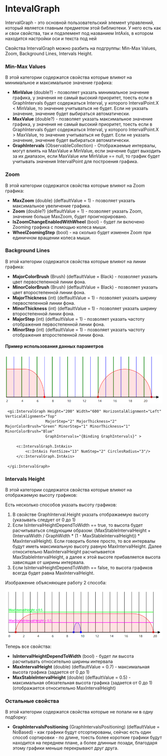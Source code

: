 # IntevalGraph

IntervalGraph - это основной пользовательский элемент управлений, который является главным предметом этой библиотеки. У него есть как и свои свойства, так и подэлемент под названием IntAxis, в котором находится настройки оси и текста под ней

Свойства IntervalGraph можно разбить на подгруппы: Min-Max Values, Zoom, Background Lines, Intervals Height.

### Min-Max Values

В этой категории содержатся свойства которые влияют на минимальное и максимальное значение графика:

- **MinValue** (double?) - позволяет указать минимальное значение графика, у значения не самый высокий приоритет, тоесть если в GraphIntervals будет содержаться Interval, у которого IntervalPoint.X < MinValue, то значение учитываться не будет. Если не указать значение, значение будет выбираться автоматически.
- **MaxValue** (double?) - позволяет указать максимальное значение графика, у значения не самый высокий приоритет, тоесть если в GraphIntervals будет содержаться Interval, у которого IntervalPoint.X > MaxValue, то значение учитываться не будет. Если не указать значение, значение будет выбираться автоматически.
- **GraphIntervals** (ObservableCollection) - Отображаемые интервалы, могут влиять на MaxValue и MinValue, если значение будет выходить за их диапазон, если MaxValue или MinValue == null, то график будет учитывать значения IntervalPoint для построения графика.

### Zoom

В этой категории содержатся свойства которые влияют на Zoom графика:

- **MaxZoom** (double) (deffaultValue = 1) - позволяет указать максимальное увеличение графика.
- **Zoom** (double?) (deffaultValue = 1) - позволяет указать Zoom, значение больше MaxZoom, будет проигнорировано.
- **IsZoomChangeEnabledWithWheel** (bool) - будет ли включено Zooming графика с помощью колеса мыши.
- **WheelZoomingStep** (bool) - на сколько будет изменен Zoom при единичном вращении колеса мыши.

### Background Lines

В этой категории содержатся свойства которые влияют на линии графика:

- **MajorColorBrush** (Brush) (deffaultValue = Black) - позволяет указать цвет первостепенной линии фона.
- **MinorColorBrush** (Brush) (deffaultValue = Black) - позволяет указать цвет второстепенной линии фона.
- **MajorThickness** (int) (deffaultValue = 1) - позволяет указать ширину первостепенной линии фона.
- **MinorThickness** (int) (deffaultValue = 1) - позволяет указать ширину второстепенной линии фона.
- **MajorStep** (int) (deffaultValue = 1) - позволяет указать частоту отображения первостепенной линии фона.  
- **MinorStep** (int) (deffaultValue = 1) - позволяет указать частоту отображения второстепенной линии фона.  

#### Пример использования данных параметров

![](https://github.com/C0ntrolDev/IntervalGraph/blob/master/Docs/Images/BackgroundLinesExample.png)

```XAML
 <gi:IntervalGraph Height="200" Width="600" HorizontalAlignment="Left" VerticalAlignment="Top"
                  MajorStep="2" MajorThickness="2" MajorColorBrush="Green" MinorStep="1" MinorThickness="1" MinorColorBrush="Blue"
                  GraphIntervals="{Binding GraphIntervals}" >

     <c:IntervalGraph.IntAxis>
         <c:IntAxis FontSize="13" NumStep="2" CirclesRadius="3"/>
     </c:IntervalGraph.IntAxis>

 </gi:IntervalGraph>
```

### Intervals Height

В этой категории содержатся свойства которые влияют на отображаемую высоту графиков:

Есть несколько способов указать высоту графиков: 
1. В свойстве GraphInterval.Height указать отображаемую высоту (указывать следует от 0 до 1)
2. Если IsIntervalHeightDependToWidth == true, то высота будет расчитываться следующим образом: (MaxStableIntervalHeight + (IntervalWidth / GraphWidth * (1 - MaxStableIntervalHeight)) * MaxIntervalHeight). Если говорить более просто, то все интервалы будут иметь максимальную высоту равную MaxIntervalHeight. Далее относительно MaxIntervalHeight расчитывается MaxStableIntervalHeight, а далее к этой высоте прибавляется высота зависящая от ширины интервала.
3. Если IsIntervalHeightDependToWidth == false, то высота графиков всегда будет равна MaxIntervalHeight.

Изображение объясняющее работу 2 способа:

![](https://github.com/C0ntrolDev/IntervalGraph/blob/master/Docs/Images/IntervalHeightExample.png)

Теперь все свойства:

- **IsIntervalHeightDependToWidth** (bool) - будет ли высота расчитывать относительно ширины интервала
- **MaxIntervalHeight** (double) (deffaultValue = 0.7) - максимальная высота графика (задается от 0 до 1)
- **MaxStableIntervalHeight** (double) (deffaultValue = 0.5) - максимальная обязательная высота графика (задается от 0 до 1) (отображается относительно MaxIntervalHeight)

### Остальные свойства

В этой категории содержатся свойства которые не попали ни в одну подборку:

- **GraphIntervalsPositioning** (GraphIntervalsPositioning) (deffaultValue = NoBased) - как графики будут отсортированы, сейчас есть один способ сортировки - по длине, тоесть более короткие графики будут находится на переднем плане, а более длинные позади, благодаря этому графики меньше перекрывают друг друга.
